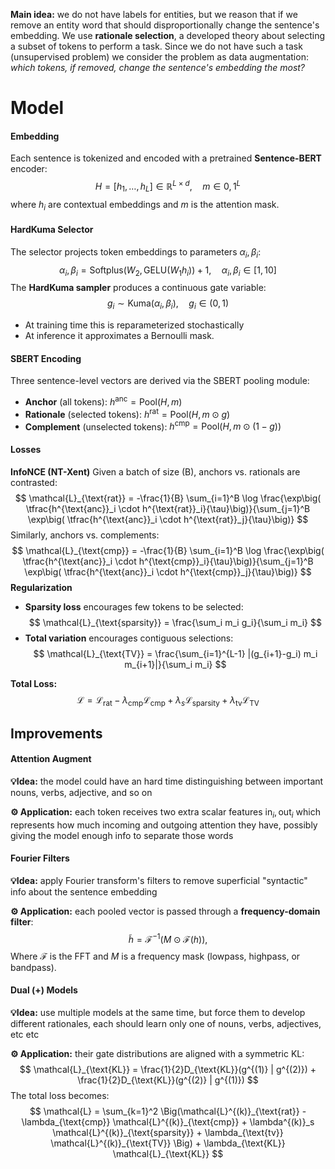 **Main idea:** we do not have labels for entities, but we reason that if we remove an entity word that should disproportionally change the sentence's embedding. We use **rationale selection**, a developed theory about selecting a subset of tokens to perform a task. Since we do not have such a task (unsupervised problem) we consider the problem as data augmentation: *which tokens, if removed, change the sentence's embedding the most?*
# Model

#### Embedding
Each sentence is tokenized and encoded with a pretrained **Sentence-BERT** encoder:
$$  
H = [h_1, \dots, h_L] \in \mathbb{R}^{L \times d}, \quad m \in {0,1}^L  
$$
where $h_i$ are contextual embeddings and $m$ is the attention mask.
#### HardKuma Selector
The selector projects token embeddings to parameters $\alpha_i, \beta_i$:
$$
\alpha_i, \beta_i = \text{Softplus}(W_2 ,\text{GELU}(W_1 h_i)) + 1, \quad \alpha_i,\beta_i \in [1,10]  
$$
The **HardKuma sampler** produces a continuous gate variable:
$$  
g_i \sim \text{Kuma}(\alpha_i, \beta_i), \quad g_i \in (0,1)  
$$
- At training time this is reparameterized stochastically
- At inference it approximates a Bernoulli mask.
#### SBERT Encoding
Three sentence-level vectors are derived via the SBERT pooling module:
- **Anchor** (all tokens):  $h^{\text{anc}} = \text{Pool}(H, m)$
- **Rationale** (selected tokens): $h^{\text{rat}} = \text{Pool}(H, m \odot g)$  
- **Complement** (unselected tokens): $h^{\text{cmp}} = \text{Pool}(H, m \odot (1{-}g))$  
#### Losses
**InfoNCE (NT-Xent)**
Given a batch of size (B), anchors vs. rationals are contrasted:
$$  
\mathcal{L}_{\text{rat}} = -\frac{1}{B} \sum_{i=1}^B \log \frac{\exp\big( \tfrac{h^{\text{anc}}_i \cdot h^{\text{rat}}_i}{\tau}\big)}{\sum_{j=1}^B \exp\big( \tfrac{h^{\text{anc}}_i \cdot h^{\text{rat}}_j}{\tau}\big)}  
$$
Similarly, anchors vs. complements:
$$
\mathcal{L}_{\text{cmp}} = -\frac{1}{B} \sum_{i=1}^B \log \frac{\exp\big( \tfrac{h^{\text{anc}}_i \cdot h^{\text{cmp}}_i}{\tau}\big)}{\sum_{j=1}^B \exp\big( \tfrac{h^{\text{anc}}_i \cdot h^{\text{cmp}}_j}{\tau}\big)}  
$$
**Regularization**
- **Sparsity loss** encourages few tokens to be selected:  
$$  
\mathcal{L}_{\text{sparsity}} = \frac{\sum_i m_i g_i}{\sum_i m_i}  
$$
- **Total variation** encourages contiguous selections:  
$$  
\mathcal{L}_{\text{TV}} = \frac{\sum_{i=1}^{L-1} |(g_{i+1}-g_i) m_i m_{i+1}|}{\sum_i m_i}  
$$

**Total Loss:**
$$  
\mathcal{L} = \mathcal{L}_{\text{rat}} - \lambda_{\text{cmp}} \mathcal{L}_{\text{cmp}} + \lambda_s \mathcal{L}_{\text{sparsity}} + \lambda_{\text{tv}} \mathcal{L}_{\text{TV}}  
$$

## Improvements

#### Attention Augment
**💡Idea:** the model could have an hard time distinguishing between important nouns, verbs, adjective, and so on

**⚙ Application:** each token receives two extra scalar features $\text{in}_i, \text{out}_i$ which represents how much incoming and outgoing attention they have, possibly giving the model enough info to separate those words

#### Fourier Filters
**💡Idea:** apply Fourier transform's filters to remove superficial "syntactic" info about the sentence embedding

**⚙ Application:** each pooled vector is passed through a **frequency-domain filter**: 
$$  
\tilde h = \mathcal{F}^{-1}( M \odot \mathcal{F}(h)),  
$$
Where $\mathcal{F}$ is the FFT and $M$ is a frequency mask (lowpass, highpass, or bandpass).
#### Dual (+) Models
**💡Idea:** use multiple models at the same time, but force them to develop different rationales, each should learn only one of nouns, verbs, adjectives, etc etc

**⚙ Application:** their gate distributions are aligned with a symmetric KL:
$$  
\mathcal{L}_{\text{KL}} = \frac{1}{2}D_{\text{KL}}(g^{(1)} | g^{(2)}) + \frac{1}{2}D_{\text{KL}}(g^{(2)} | g^{(1)})  
$$
The total loss becomes:
$$  
\mathcal{L} = \sum_{k=1}^2 \Big(\mathcal{L}^{(k)}_{\text{rat}} - \lambda_{\text{cmp}} \mathcal{L}^{(k)}_{\text{cmp}} + \lambda^{(k)}_s \mathcal{L}^{(k)}_{\text{sparsity}} + \lambda_{\text{tv}} \mathcal{L}^{(k)}_{\text{TV}} \Big) + \lambda_{\text{KL}} \mathcal{L}_{\text{KL}}  
$$
